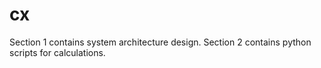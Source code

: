 # cx

Section 1 contains system architecture design.
Section 2 contains python scripts for calculations.
